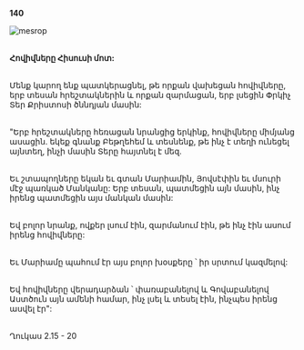 **140**

![mesrop](https://volamar.ru/audio_video/foto/01/detbible/B296.BMP)

\
**Հովիվները Հիսուսի մոտ:**

\
Մենք կարող ենք պատկերացնել, թե որքան վախեցան հովիվները, երբ տեսան հրեշտակներին և որքան զարմացան, երբ լսեցին Փրկիչ Տեր Քրիստոսի ծննդյան մասին:

\
"Երբ հրեշտակները հեռացան նրանցից երկինք, հովիվները միմյանց ասացին. եկեք գնանք Բեթղեհեմ և տեսնենք, թե ինչ է տեղի ունեցել այնտեղ, ինչի մասին Տերը հայտնել է մեզ.

\
Եւ շտապողները եկան եւ գտան Մարիամին, Յովսէփին եւ մսուրի մէջ պառկած Մանկանը: Երբ տեսան, պատմեցին այն մասին, ինչ իրենց պատմեցին այս մանկան մասին:

\
Եվ բոլոր նրանք, ովքեր լսում էին, զարմանում էին, թե ինչ էին ասում իրենց հովիվները:

\
Եւ Մարիամը պահում էր այս բոլոր խօսքերը ՝ իր սրտում կազմելով:

\
Եվ հովիվները վերադարձան ՝ փառաբանելով և Գովաբանելով Աստծուն այն ամենի համար, ինչ լսել և տեսել էին, ինչպես իրենց ասվել էր":

\
Ղուկաս 2.15 - 20
